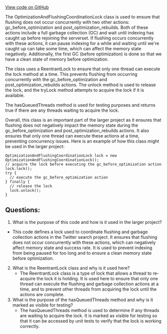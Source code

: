 [View code on GitHub](https://github.com/misbahsy/the-algorithm/src/java/com/twitter/search/earlybird/partition/OptimizationAndFlushingCoordinationLock.java)

The OptimizationAndFlushingCoordinationLock class is used to ensure that flushing does not occur concurrently with two other actions: gc_before_optimization and post_optimization_rebuilds. Both of these actions include a full garbage collection (GC) and wait until indexing has caught up before rejoining the serverset. If flushing occurs concurrently with these actions, it can pause indexing for a while and waiting until we're caught up can take some time, which can affect the memory state negatively. Additionally, the first GC (before optimization) is done so that we have a clean state of memory before optimization.

The class uses a ReentrantLock to ensure that only one thread can execute the lock method at a time. This prevents flushing from occurring concurrently with the gc_before_optimization and post_optimization_rebuilds actions. The unlock method is used to release the lock, and the tryLock method attempts to acquire the lock if it is available.

The hasQueuedThreads method is used for testing purposes and returns true if there are any threads waiting to acquire the lock.

Overall, this class is an important part of the larger project as it ensures that flushing does not negatively impact the memory state during the gc_before_optimization and post_optimization_rebuilds actions. It also ensures that only one thread can execute these actions at a time, preventing concurrency issues. Here is an example of how this class might be used in the larger project:

```
OptimizationAndFlushingCoordinationLock lock = new OptimizationAndFlushingCoordinationLock();
// acquire the lock before executing the gc_before_optimization action
lock.lock();
try {
  // execute the gc_before_optimization action
} finally {
  // release the lock
  lock.unlock();
}
```
## Questions: 
 1. What is the purpose of this code and how is it used in the larger project?
   - This code defines a lock used to coordinate flushing and garbage collection actions in the Twitter search project. It ensures that flushing does not occur concurrently with these actions, which can negatively affect memory state and success rate. It is used to prevent indexing from being paused for too long and to ensure a clean memory state before optimization.
2. What is the ReentrantLock class and why is it used here?
   - The ReentrantLock class is a type of lock that allows a thread to re-acquire the lock it is holding. It is used here to ensure that only one thread can execute the flushing and garbage collection actions at a time, and to prevent other threads from acquiring the lock until the actions are complete.
3. What is the purpose of the hasQueuedThreads method and why is it marked as visible for testing?
   - The hasQueuedThreads method is used to determine if any threads are waiting to acquire the lock. It is marked as visible for testing so that it can be accessed by unit tests to verify that the lock is working correctly.